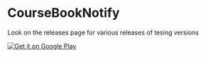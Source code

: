 # CourseBookNotify

Look on the releases page for various releases of tesing versions

<a href='https://play.google.com/store/apps/details?id=com.jeffreyneer.coursebooknotify&utm_source=global_co&utm_medium=prtnr&utm_content=Mar2515&utm_campaign=PartBadge&pcampaignid=MKT-Other-global-all-co-prtnr-py-PartBadge-Mar2515-1'><img alt='Get it on Google Play' src='https://play.google.com/intl/en_us/badges/images/generic/en_badge_web_generic.png'/></a>
